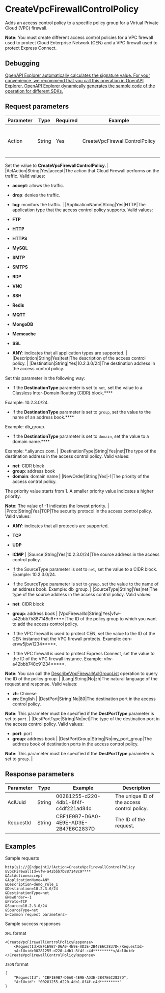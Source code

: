 # CreateVpcFirewallControlPolicy

Adds an access control policy to a specific policy group for a Virtual Private Cloud \(VPC\) firewall.

**Note:** You must create different access control policies for a VPC firewall used to protect Cloud Enterprise Network \(CEN\) and a VPC firewall used to protect Express Connect.

## Debugging

[OpenAPI Explorer automatically calculates the signature value. For your convenience, we recommend that you call this operation in OpenAPI Explorer. OpenAPI Explorer dynamically generates the sample code of the operation for different SDKs.](https://api.aliyun.com/#product=Cloudfw&api=CreateVpcFirewallControlPolicy&type=RPC&version=2017-12-07)

## Request parameters

|Parameter|Type|Required|Example|Description|
|---------|----|--------|-------|-----------|
|Action|String|Yes|CreateVpcFirewallControlPolicy|The operation that you want to perform.

Set the value to **CreateVpcFirewallControlPolicy**. |
|AclAction|String|Yes|accept|The action that Cloud Firewall performs on the traffic. Valid values:

-   **accept**: allows the traffic.
-   **drop**: denies the traffic.
-   **log**: monitors the traffic. |
|ApplicationName|String|Yes|HTTP|The application type that the access control policy supports. Valid values:

-   **FTP**
-   **HTTP**
-   **HTTPS**
-   **MySQL**
-   **SMTP**
-   **SMTPS**
-   **RDP**
-   **VNC**
-   **SSH**
-   **Redis**
-   **MQTT**
-   **MongoDB**
-   **Memcache**
-   **SSL**
-   **ANY**: indicates that all application types are supported. |
|Description|String|Yes|test|The description of the access control policy. |
|Destination|String|Yes|10.2.3.0/24|The destination address in the access control policy.

Set this parameter in the following way:

-   If the **DestinationType** parameter is set to `net`, set the value to a Classless Inter-Domain Routing \(CIDR\) block.****

Example: 10.2.3.0/24.

-   If the **DestinationType** parameter is set to `group`, set the value to the name of an address book.****

Example: db\_group.

-   If the **DestinationType** parameter is set to `domain`, set the value to a domain name.****

Example: \*.aliyuncs.com. |
|DestinationType|String|Yes|net|The type of the destination address in the access control policy. Valid values:

-   **net**: CIDR block
-   **group**: address book
-   **domain**: domain name |
|NewOrder|String|Yes|-1|The priority of the access control policy.

The priority value starts from 1. A smaller priority value indicates a higher priority.

**Note:** The value of -1 indicates the lowest priority. |
|Proto|String|Yes|TCP|The security protocol in the access control policy. Valid values:

-   **ANY**: indicates that all protocols are supported.
-   **TCP**
-   **UDP**
-   **ICMP** |
|Source|String|Yes|10.2.3.0/24|The source address in the access control policy.

-   If the SourceType parameter is set to `net`, set the value to a CIDR block. Example: 10.2.3.0/24.
-   If the SourceType parameter is set to `group`, set the value to the name of an address book. Example: db\_group. |
|SourceType|String|Yes|net|The type of the source address in the access control policy. Valid values:

-   **net**: CIDR block
-   **group**: address book |
|VpcFirewallId|String|Yes|vfw-a42bbb7b887148c9\*\*\*\*|The ID of the policy group to which you want to add the access control policy.

-   If the VPC firewall is used to protect CEN, set the value to the ID of the CEN instance that the VPC firewall protects. Example: cen-ervw5jbw1234\*\*\*\*\*.
-   If the VPC firewall is used to protect Express Connect, set the value to the ID of the VPC firewall instance. Example: vfw-a42bbb748c91234\*\*\*\*\*.

**Note:** You can call the [DescribeVpcFirewallAclGroupList](~~159760~~) operation to query the ID of the policy group. |
|Lang|String|No|zh|The natural language of the request and response. Valid values:

-   **zh**: Chinese
-   **en**: English |
|DestPort|String|No|80|The destination port in the access control policy.

**Note:** This parameter must be specified if the **DestPortType** parameter is set to `port`. |
|DestPortType|String|No|net|The type of the destination port in the access control policy. Valid values:

-   **port**: port
-   **group**: address book |
|DestPortGroup|String|No|my\_port\_group|The address book of destination ports in the access control policy.

**Note:** This parameter must be specified if the **DestPortType** parameter is set to `group`. |

## Response parameters

|Parameter|Type|Example|Description|
|---------|----|-------|-----------|
|AclUuid|String|00281255-d220-4db1-8f4f-c4df221ad84c|The unique ID of the access control policy. |
|RequestId|String|CBF1E9B7-D6A0-4E9E-AD3E-2B47E6C2837D|The ID of the request. |

## Examples

Sample requests

```
http(s)://[Endpoint]/?Action=CreateVpcFirewallControlPolicy
&VpcFirewallId=vfw-a42bbb7b887148c9****
&AclAction=accept
&ApplicationName=ANY
&Description=demo_rule_1
&Destination=10.2.3.0/24
&DestinationType=net
&NewOrder=-1
&Proto=TCP
&Source=10.2.3.0/24
&SourceType=net
&<Common request parameters>
```

Sample success responses

`XML` format

```
<CreateVpcFirewallControlPolicyResponse>
    <RequestId>CBF1E9B7-D6A0-4E9E-AD3E-2B47E6C2837D</RequestId>
    <AclUuid>00281255-d220-4db1-8f4f-c4d*********</AclUuid>
</CreateVpcFirewallControlPolicyResponse>
```

`JSON` format

```
{
    "RequestId": "CBF1E9B7-D6A0-4E9E-AD3E-2B47E6C2837D",
    "AclUuid": "00281255-d220-4db1-8f4f-c4d*********"
}
```

